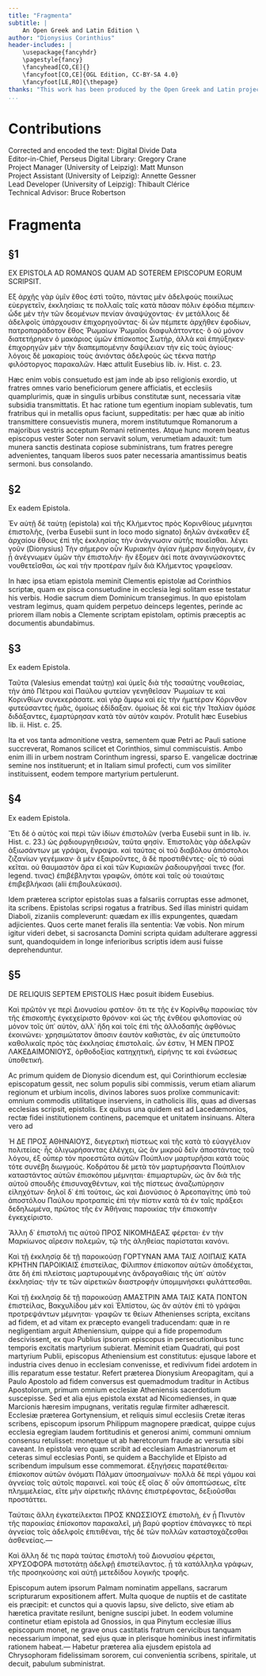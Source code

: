 ```yaml
---
title: "Fragmenta"
subtitle: |
	An Open Greek and Latin Edition \ 
author: "Dionysius Corinthius"
header-includes: | 
	\usepackage{fancyhdr}
	\pagestyle{fancy}
	\fancyhead[CO,CE]{}
	\fancyfoot[CO,CE]{OGL Edition, CC-BY-SA 4.0}
	\fancyfoot[LE,RO]{\thepage}
thanks: "This work has been produced by the Open Greek and Latin project through the help of volunteers. See contributions for details."
...
```


# Contributions  

Corrected and encoded the text: Digital Divide Data  
 Editor-in-Chief, Perseus Digital Library: Gregory Crane  
 Project Manager (University of Leipzig): Matt Munson  
 Project Assistant (University of Leipzig): Annette Gessner  
 Lead Developer (University of Leipzig): Thibault Clérice  
 Technical Advisor: Bruce Robertson  

# Fragmenta  

## §1  

<lb n="5"/><head>EX EPISTOLA AD ROMAΝOS
QUAM AD SOTEREM EPISCOPUM EORUM SCRIPSIT.</head>
<p>Εξ ἀρχῆς γὰρ ὑμῖν ἔθος ἐστὶ τοῦτο, πάντας μὲν ἀδελφοὺς
ποικίλως εὐεργετεῖν, ἐκκλησίαις τε πολλαῖς ταῖς
κατὰ πᾶσαν πόλιν ἐφόδια πέμπειν· ὧδε μὲν τὴν τῶν δεομένων
<lb n="10"/> πενίαν ἀναψύχοντας· ἐν μετάλλοις δὲ ἀδελφοῖς
ὑπάρχουσιν ἐπιχορηγοῦντας· δἰ ὧν πέμπετε ἀρχῆθεν ἐφοδίων,
πατροπαράδοτον ἔθος Ῥωμαίων Ῥωμαῖοι διαφυλάττοντες·
ὃ οὐ μόνον διατετήρηκεν ὁ μακάριος ὑμῶν
ἐπίσκοπος Σωτὴρ, ἀλλὰ καὶ ἐπηύξηκεν· ἐπιχορηγῶν μὲν
<lb n="15"/> τὴν διαπεμπομένην δαψίλειαν τὴν εἰς τοὺς ἁγίους· λόγοις
δὲ μακαρίοις τοὺς ἀνιόντας ἀδελφοὺς ὡς τέκνα πατὴρ
φιλόστοργος παρακαλῶν. Hæc attulit Eusebius lib. iv.
Hist. c. 23.</p>
<note type="translation">Hæc enim vobis consuetudo
<lb n="20"/> est jam inde ab ipso religionis
exordio, ut fratres omnes vario
beneficiorum genere afficiatis,
et ecclesiis quamplurimis, quæ
in singulis urbibus constitutæ
<lb n="25"/> sunt, necessaria vitæ subsidia
transmittatis. Et hac ratione
tum egentium inopiam sublevatis,
tum fratribus qui in metallis
opus faciunt,
<lb n="30"/> suppeditatis: per hæc quæ ab
initio transmittere consuevistis
munera, morem institutumque
Romanorum a majoribus vestris
acceptum Romani retinentes.
Atque hunc morem beatus
episcopus vester Soter non
servavit solum, verumetiam adauxit:
tum munera sanctis destinata
copiose subministrans,
tum fratres peregre advenientes,
tanquam liberos suos pater
necessaria amantissimus beatis sermoni.
bus consolando.</note>  

## §2  

<head>Ex eadem Epistola.</head>
<p>Ἐν αὐτῇ δὲ ταύτῃ (epistola) καὶ τῆς Κλήμεντος πρὸς Κορινθίους
μέμνηται ἐπιστολῆς, (verba Eusebii sunt in loco modo signato)
δηλῶν ἀνέκαθεν ἐξ ἀρχαίου ἔθους ἐπὶ τῆς ἐκκλησίας τὴν ἀνάγνωσιν
αὐτῆς ποιεῖσθαι. λέγει γοῦν (Dionysius) Τὴν σήμερον οὖν Κυριακὴν <lb n="5"/>
ἁγίαν ἡμέραν διηγάγομεν, ἐν ᾗ ἀνέγνωμεν ὑμῶν
τὴν ἐπιστολήν· ἣν ἕξομεν ἀεί ποτε ἀναγινώσκοντες
νουθετεῖσθαι, ὡς καὶ τὴν προτέραν ἡμῖν διὰ Κλήμεντος
γραφεῖσαν.</p>
<note type="translation">In hæc ipsa etiam epistola meminit
Clementis epistolæ ad Corinthios
scriptæ, quam ex pisca
consuetudine in ecclesia legi solitam
esse testatur his verbis. Hodie
sacrum diem Dominicum
transegimus. In quo epistolam
vestram legimus, quam quidem
perpetuo deinceps legentes, perinde <lb n="10"/>
ac priorem illam nobis a
Clemente scriptam epistolam,
optimis præceptis ac documentis
abundabimus.</note>  

## §3  

<head>Ex eadem Epistola.</head>
<p>Ταῦτα (Valesius emendat ταύτῃ) καὶ ὑμεῖς διὰ τῆς τοσαύτης <lb n="15"/>
νουθεσίας, τὴν ἀπὸ Πέτρου καὶ Παύλου φυτείαν
γενηθεῖσαν Ῥωμαίων τε καὶ Κορινθίων συνεκεράσατε.
καὶ γὰρ ἄμφω καὶ εἰς τὴν ἡμετέραν Κόρινθον φυτεύσαντες
ἡμᾶς, ὁμοίως ἐδίδαξαν. ὁμοίως δὲ καὶ εἰς τὴν <lb n="20"/>
Ἰταλίαν ὁμόσε διδάξαντες, ἐμαρτύρησαν κατὰ τὸν αὐτὸν
καιρόν. Protulit hæc Eusebius lib. ii. Hist. c. 25.</p>
<note type="footnote">Ita et vos tanta admonitione
vestra, sementem quæ Petri
ac Pauli satione succreverat,
Romanos scilicet et Corinthios,
simul commiscuistis. Ambo
enim illi in urbem nostram
Corinthum ingressi, sparso E.
vangelicæ doctrinæ semine nos
instituerunt; et in Italiam simul <lb n="25"/>
profecti, cum vos similiter
instituissent, eodem tempore
martyrium pertulerunt.</note>  

## §4  

<pb n="181"/>
<head>Ex eadem Epistola.</head>
<p>Ἔτι δὲ ὁ αὐτὸς καὶ περὶ τῶν ἰδίων ἐπιστολῶν (verba Eusebii sunt
in lib. iv. Hist. c. 23.) ὡς ῥᾳδιουργηθεισῶν, ταῦτα φησίν. Ἐπιστολὰς
γὰρ ἀδελφῶν ἀξιωσάντων με γράψαι, ἔνραψα.
<lb n="5"/> καὶ ταύτας οἱ τοῦ διαβόλου ἀπόστολοι ζιζανίων γεγέμικαν·
ἃ μὲν ἐξαιροῦντες, ἃ δὲ προστιθέντες· οἷς τὸ
οὐαὶ κεῖται. οὐ θαυμαστὸν ἄρα εἰ καὶ τῶν Κυριακῶν
ῥαδιουργῆσαί τινες (for. legend. τινας) ἐπιβέβληνται γραφῶν,
ὁπότε καὶ ταῖς οὐ τοιαύταις ἐπιβεβλήκασι (alii
<lb n="10"/> ἐπιβουλεύκασι).</p>
<note type="translation">Idem præterea scriptor epistolas
suas a falsariis corruptas esse
admonet, ita scribens. Epistolas
scripsi rogatus a fratribus. Sed
<lb n="15"/> illas ministri quidam Diaboli,
zizaniis compleverunt: quædam
ex illis expungentes, quædam
adjicientes. Quos certe manet
feralis illa sententia: Væ vobis.
Non mirum igitur videri debet,
si sacrosancta Domini scripta
quidam adulterare aggressi sunt,
quandoquidem in longe inferioribus
scriptis idem ausi fuisse
deprehenduntur.</note>  

## §5  

<head>DE RΕLIQUIS SEPTEM EPISTOLIS</head>
<lb n="20"/><head>Hæc posuit ibidem Eusebius.</head>
<p>Καὶ πρῶτόν γε περὶ Διονυσίου φατέον· ὅτι τε τῆς ἐν Κορίνθῳ
παροικίας τὸν τῆς ἐπισκοπῆς ἐγκεχείριστο θρόνον· καὶ ὡς τῆς ἐνθέου
φιλοπονίας οὐ μόνον τοῖς ὑπ᾿ αὐτὸν, ἀλλ᾿ ἤδη καὶ τοῖς ἐπὶ τῆς
ἀλλοδαπῆς ἀφθόνως ἐκοινώνει· χρησιμώτατον ἅποσιν ἑαυτὸν
<lb n="25"/> καθιστὰς, ἐν αἷς ὑπετυποῦτο καθολικαῖς πρὸς τὰς ἐκκλησίας ἐπιστολαῖς.
ὧν ἐστιν, Ἡ ΜΕΝ ΠΡΟΣ ΛΑΚΕΔΑIΜΟΝΙΟΥΣ,
ὀρθοδοξίας κατηχητικὴ, εἰρήνης τε καὶ ἑνώσεως ὑποθετική.</p>
<note type="translation">Ac primum quidem de Dionysio
dicendum est, qui Corinthiorum
<lb n="30"/> ecclesiæ episcopatum gessit,
nec solum populis sibi commissis,
verum etiam aliarum regionum et
urbium incolis, divinos labores suos
prolixe communicavit: omnium
commodis utilitatique inserviens,
in catholicis illis, quas ad diversas
ecclesias scripsit, epistolis. Ex
quibus una quidem est ad Lacedæmonios,
rectæ fidei institutionem
continens, pacemque et unitatem
insinuans. Altera vero ad</note>

<pb n="182"/>
<p>Ἡ ΔΕ ΠΡΟΣ ΑΘΗΝΑΙΟΥΣ, διεγερτικὴ πίστεως καὶ τῆς κατὰ
τὸ εὐαγγέλιον πολιτείας· ἧς ὀλιγωρήσαντας ἐλέγχει, ὡς ἂν μικροῦ
δεῖν ἀποστάντας τοῦ λόγου, ἐξ οὗπερ τὸν προεστῶτα αὐτῶν Πούπλιον
μαρτυρῆσαι κατὰ τοὺς τότε συνέβη διωγμούς. Κοδράτου δὲ
μετὰ τὸν μαρτυρήσαντα Πούπλιον καταστάντος αὐτῶν ἐπισκόπου <lb n="5"/>
μέμνηται· ἐπιμαρτυρῶν, ὡς ἂν διὰ τῆς αὐτοῦ σπουδῆς ἐπισυναχθέντων,
καὶ τῆς πίστεως ἀναζωπύρησιν εἰληχότων· δηλοῖ δ᾿ ἐπὶ
τούτοις, ὡς καὶ Διονύσιος ὁ Ἀρεοπαγίτης ὑπὸ τοῦ ἀποστόλου
Παύλου προτραπεὶς ἐπὶ τὴν πίστιν κατὰ τὰ ἐν ταῖς πράξεσι δεδηλωμένα,
πρῶτος τῆς ἐν Ἀθήναις παροικίας τὴν ἐπισκοπὴν <lb n="10"/>
ἐγκεχείριστο.</p>
<p>Ἄλλη δ᾿ ἐπιστολή τις αὐτοῦ ΠΡΟΣ ΝΙΚΟΜΗΔΕΑΣ φέρεται· ἐν
τὴν Μαρκίωνος αἵρεσιν πολεμῶν, τῷ τῆς ἀληθείας παρίσταται
κανόνι.</p>
<p>Καὶ τῇ ἐκκλησίᾳ δὲ τῇ παροικούσῃ ΓΟΡΤΥΝΑΝ ἉΜΑ ΤΑΙΣ <lb n="15"/>
ΛΟΙΠΑΙΣ ΚΑΤΑ ΚΡΗΤΗΝ ΠΑΡΟΙΚΙΑΙΣ ἐπιστείλας, Φίλιππον
ἐπίσκοπον αὐτῶν ἀποδέχεται, ἅτε δὴ ἐπὶ πλείσταις μαρτυρουμένης
ἀνδραγαθίαις τῆς ὑπ᾿ αὐτὸν ἐκκλησίας· τήν τε τῶν αἱρετικῶν
διαστροφὴν ὑπομιμνήσκει φυλάττεσθαι.</p>
<p>Καὶ τῇ ἐκκλησίᾳ δὲ τῇ παροικούσῃ ΑΜΑΣΤΡΙΝ ἉΜΑ ΤΑΙΣ <lb n="20"/>
ΚΑΤΑ ΠΟΝΤΟΝ ἐπιστείλας, Βακχυλίδου μὲν καὶ Ἐλπίστου, ὡς
ἂν αὐτὸν ἐπὶ τὸ γράψαι προτρεψάντων μέμνηται· γραφῶν τε θείων
<note type="translation">Athenienses scripta, excitans ad
fidem, et ad vitam ex præcepto
evangeli traducendam: quæ in re
negligentiam arguit Atheniensium,
quippe qui a fide propemodum
descivissent, ex quo Publius ipsorum
episcopus in persecutionibus
tunc temporis excitatis martyrium
subierat. Meminit etiam Quadrati,
qui post martyrium Publii,
episcopus Atheniensium est constitutus:
ejusque labore et industria
cives denuo in ecclesiam
convenisse, et redivivum fidei ardotem
in illis reparatum esse testatur.
Refert præterea Dionysium
Areopagitam, qui a Paulo
Apostolo ad fidem conversus est
quemadmodum traditur in Actibus
Apostolorum, primum omnium ecclesiæ
Atheniensis sacerdotium suscepisse.
Sed et alia ejus epistola
exstat ad Nicomedienses, in quæ <lb n="25"/>
Marcionis hæresim impugnans,
veritatis regulæ firmiter adhærescit.
Ecclesiæ præterea Gortynensium,
et reliquis simul ecclesiis
Cretæ iteras scribens, episcopum <lb n="30"/>
ipsorum Philippum magnopere
prædicat, quippe cujus ecclesia
egregiam laudem fortitudinis et
generosi animi, communi omnium
consensu retulisset: monetque <lb n="35"/>
ut ab hæretcorum fraude
ac versutia sibi caveant. In epistola
vero quam scribit ad ecclesiam
Amastrianorum et ceteras simul
ecclesias Ponti, se quidem a <lb n="40"/>
Bacchylide et Elpisto ad scribendum
impulsum esse commemorat.</note>

<pb n="183"/>
ἐξηγήσεις παρατέθειται· ἐπίσκοπον αὐτῶν ὀνόματι Πάλμαν ὑποσημαίνων·
πολλὰ δὲ περὶ γάμου καὶ ἁγνείας τοῖς αὐτοῖς παραινεῖ.
καὶ τοὺς ἐξ οἵας δ᾿ οὖν ἀποπτώσεως, εἴτε πλημμελείας, εἴτε μὴν
αἱρετικῆς πλάνης ἐπιστρέφοντας, δεξιοῦσθαι προστάττει.</p>
<lb n="5"/><p>Ταύταις ἄλλη ἐγκατείλεκται ΠΡΟΣ ΚΝΩΣΣΙΟΥΣ ἐπιστολὴ, ἐν
ᾗ Πινυτὸν τῆς παροικίας ἐπίσκοπον παρακαλεῖ, μὴ βαρὺ φορτίον
ἐπάναγκες τὸ περὶ ἁγνείας τοῖς ἀδελφοῖς ἐπιτιθέναι, τῆς δὲ τῶν
πολλῶν καταστοχάζεσθαι ἀσθενείας.—</p>
<p>Καὶ ἄλλη δέ τις παρὰ ταύτας ἐπιστολὴ τοῦ Διονυσίου φέρεται,
<lb n="10"/> ΧΡΥΣΟΦΟΡΑ πιστοτάτῃ ἀδελφῇ ἐπιστείλαντος. ᾗ τὰ κατάλληλα
γράφων, τῆς προσηκούσης καὶ αὐτῇ μετεδίδου λογικῆς τροφῆς.</p>
<note type="translation">Episcopum autem ipsorum Palmam
nominatim appellans, sacrarum
scripturarum expositionem
<lb n="15"/> affert. Multa quoque de nuptiis
et de castitate eis præcipit: et
cunctos qui a quovis lapsu, sive
delicto, sive etiam ab hæretica pravitate
resilunt, benigne suscipi
<lb n="20"/> jubet. In eodem volumine continetur
etiam epistola ad Gnossios,
in qua Pinytum ecclesiæ illius episcopum
monet, ne grave onus castitatis
fratrum cervicibus tanquam
necessarium imponat, sed ejus quæ
in plerisque hominibus inest infirmitatis
rationem habeat.—
Habetur præterea alia ejusdem
epistola ad Chrysophoram fidelissimam
sororem, cui convenientia
scribens, spiritale, ut decuit, pabulum
subministrat.</note>  

